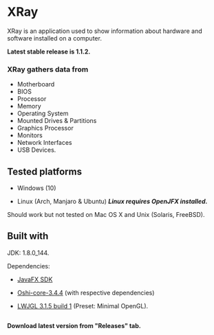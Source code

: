 # XRay

XRay is an application used to show information about hardware and software installed on a computer.

**Latest stable release is 1.1.2.**


### XRay gathers data from
* Motherboard
* BIOS
* Processor
* Memory
* Operating System
* Mounted Drives & Partitions
* Graphics Processor
* Monitors
* Network Interfaces
* USB Devices.


## Tested platforms

* Windows (10)

* Linux (Arch, Manjaro & Ubuntu) _**Linux requires OpenJFX installed.**_

Should work but not tested on Mac OS X and Unix (Solaris, FreeBSD).


## Built with
JDK: 1.8.0_144.

Dependencies:

* [JavaFX SDK](http://www.oracle.com/technetwork/java/javafx/install-javafx-sdk-1-2-139156.html)

* [Oshi-core-3.4.4](https://github.com/oshi/oshi) (with respective dependencies)

* [LWJGL 3.1.5 build 1](https://github.com/LWJGL/lwjgl3) (Preset: Minimal OpenGL).

##
**Download latest version from "Releases" tab.**
